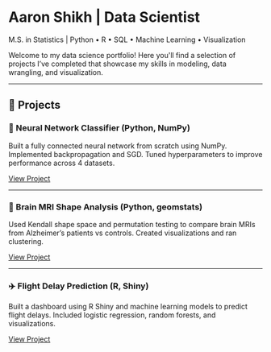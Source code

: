 # Aaron Shikh | Data Scientist

M.S. in Statistics | Python • R • SQL • Machine Learning • Visualization

Welcome to my data science portfolio! Here you'll find a selection of projects I’ve completed that showcase my skills in modeling, data wrangling, and visualization.

---

## 📂 Projects

### 🧠 Neural Network Classifier (Python, NumPy)
Built a fully connected neural network from scratch using NumPy. Implemented backpropagation and SGD. Tuned hyperparameters to improve performance across 4 datasets.

[View Project](https://github.com/aaronshikh/neural-network)

---

### 🧬 Brain MRI Shape Analysis (Python, geomstats)
Used Kendall shape space and permutation testing to compare brain MRIs from Alzheimer’s patients vs controls. Created visualizations and ran clustering.

[View Project](https://github.com/aaronshikh/shape-analysis)

---

### ✈️ Flight Delay Prediction (R, Shiny)
Built a dashboard using R Shiny and machine learning models to predict flight delays. Included logistic regression, random forests, and visualizations.

[View Project](https://github.com/aaronshikh/flight-delays)


